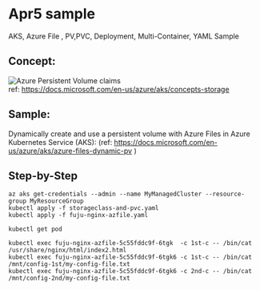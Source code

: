 # Apr5 sample
AKS, Azure File , PV,PVC, Deployment, Multi-Container, YAML Sample

## Concept:
![Azure Persistent Volume claims](https://docs.microsoft.com/en-us/azure/aks/media/concepts-storage/persistent-volume-claims.png "This is a persistent-volume-claims in AKS") </br>
ref: https://docs.microsoft.com/en-us/azure/aks/concepts-storage


## Sample:
Dynamically create and use a persistent volume with Azure Files in Azure Kubernetes Service (AKS): (ref: https://docs.microsoft.com/en-us/azure/aks/azure-files-dynamic-pv  )


## Step-by-Step
```
az aks get-credentials --admin --name MyManagedCluster --resource-group MyResourceGroup
kubectl apply -f storageclass-and-pvc.yaml
kubectl apply -f fuju-nginx-azfile.yaml

kubectl get pod

kubectl exec fuju-nginx-azfile-5c55fddc9f-6tgk  -c 1st-c -- /bin/cat /usr/share/nginx/html/index2.html
kubectl exec fuju-nginx-azfile-5c55fddc9f-6tgk6 -c 1st-c -- /bin/cat /mnt/config-1st/my-config-file.txt
kubectl exec fuju-nginx-azfile-5c55fddc9f-6tgk6 -c 2nd-c -- /bin/cat /mnt/config-2nd/my-config-file.txt
```